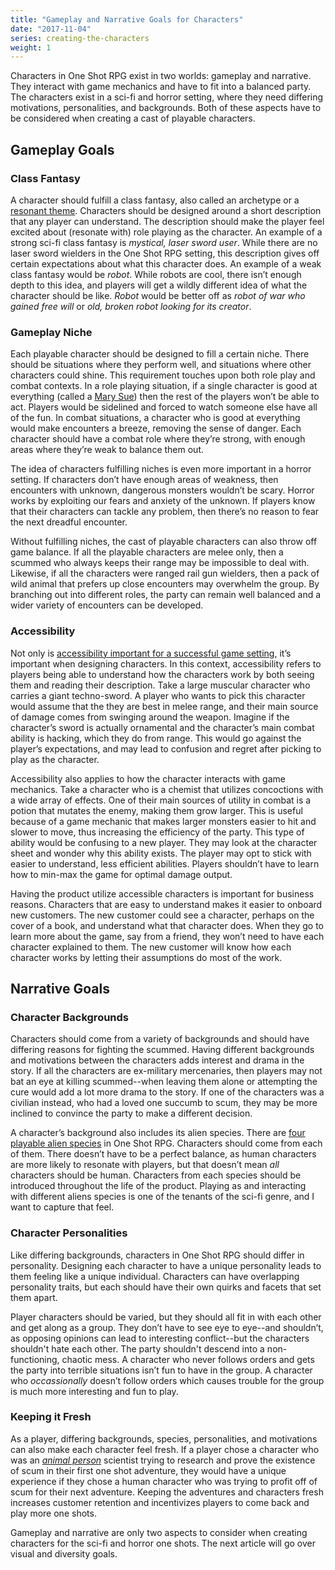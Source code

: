 ```yaml
---
title: "Gameplay and Narrative Goals for Characters"
date: "2017-11-04"
series: creating-the-characters
weight: 1
---
```


Characters in One Shot RPG exist in two worlds: gameplay and narrative. They interact with game mechanics and have to fit into a balanced party. The characters exist in a sci-fi and horror setting, where they need differing motivations, personalities, and backgrounds. Both of these aspects have to be considered when creating a cast of playable characters.<!--more-->

## Gameplay Goals

### Class Fantasy
A character should fulfill a class fantasy, also called an archetype or a [resonant theme](https://youtu.be/mvUQ8LMVIQA?t=78). Characters should be designed around a short description that any player can understand. The description should make the player feel excited about (resonate with) role playing as the character. An example of a strong sci-fi class fantasy is _mystical, laser sword user_. While there are no laser sword wielders in the One Shot RPG setting, this description gives off certain expectations about what this character does. An example of a weak class fantasy would be _robot_. While robots are cool, there isn’t enough depth to this idea, and players will get a wildly different idea of what the character should be like. _Robot_ would be better off as _robot of war who gained free will_ or _old, broken robot looking for its creator_.

### Gameplay Niche
Each playable character should be designed to fill a certain niche. There should be situations where they perform well, and situations where other characters could shine. This requirement touches upon both role play and combat contexts. In a role playing situation, if a single character is good at everything (called a [Mary Sue](http://tvtropes.org/pmwiki/pmwiki.php/Main/MarySue)) then the rest of the players won’t be able to act. Players would be sidelined and forced to watch someone else have all of the fun. In combat situations, a character who is good at everything would make encounters a breeze, removing the sense of danger. Each character should have a combat role where they’re strong, with enough areas where they’re weak to balance them out.

The idea of characters fulfilling niches is even more important in a horror setting. If characters don’t have enough areas of weakness, then encounters with unknown, dangerous monsters wouldn’t be scary. Horror works by exploiting our fears and anxiety of the unknown. If players know that their characters can tackle any problem, then there’s no reason to fear the next dreadful encounter.

Without fulfilling niches, the cast of playable characters can also throw off game balance. If all the playable characters are melee only, then a scummed who always keeps their range may be impossible to deal with. Likewise, if all the characters were ranged rail gun wielders, then a pack of wild animal that prefers up close encounters may overwhelm the group. By branching out into different roles, the party can remain well balanced and a wider variety of encounters can be developed.

### Accessibility
Not only is [accessibility important for a successful game setting](/blog/creating-the-setting/requirements-for-a-role-playing-game-setting/#gameplay-and-experience-requirements), it’s important when designing characters. In this context, accessibility refers to players being able to understand how the characters work by both seeing them and reading their description. Take a large muscular character who carries a giant techno-sword. A player who wants to pick this character would assume that the they are best in melee range, and their main source of damage comes from swinging around the weapon. Imagine if the character’s sword is actually ornamental and the character’s main combat ability is hacking, which they do from range. This would go against the player’s expectations, and may lead to confusion and regret after picking to play as the character.

Accessibility also applies to how the character interacts with game mechanics. Take a character who is a chemist that utilizes concoctions with a wide array of effects. One of their main sources of utility in combat is a potion that mutates the enemy, making them grow larger. This is useful because of a game mechanic that makes larger monsters easier to hit and slower to move, thus increasing the efficiency of the party. This type of ability would be confusing to a new player. They may look at the character sheet and wonder why this ability exists. The player may opt to stick with easier to understand, less efficient abilities. Players shouldn’t have to learn how to min-max the game for optimal damage output.

Having the product utilize accessible characters is important for business reasons. Characters that are easy to understand makes it easier to onboard new customers. The new customer could see a character, perhaps on the cover of a book, and understand what that character does. When they go to learn more about the game, say from a friend, they won’t need to have each character explained to them. The new customer will know how each character works by letting their assumptions do most of the work.

## Narrative Goals

### Character Backgrounds
Characters should come from a variety of backgrounds and should have differing reasons for fighting the scummed. Having different backgrounds and motivations between the characters adds interest and drama in the story. If all the characters are ex-military mercenaries, then players may not bat an eye at killing scummed--when leaving them alone or attempting the cure would add a lot more drama to the story. If one of the characters was a civilian instead, who had a loved one succumb to scum, they may be more inclined to convince the party to make a different decision.

A character’s background also includes its alien species. There are [four playable alien species](/blog/creating-the-setting/planets-and-races/) in One Shot RPG. Characters should come from each of them. There doesn’t have to be a perfect balance, as human characters are more likely to resonate with players, but that doesn’t mean _all_ characters should be human. Characters from each species should be introduced throughout the life of the product. Playing as and interacting with different aliens species is one of the tenants of the sci-fi genre, and I want to capture that feel.

### Character Personalities

Like differing backgrounds, characters in One Shot RPG should differ in personality. Designing each character to have a unique personality leads to them feeling like a unique individual. Characters can have overlapping personality traits, but each should have their own quirks and facets that set them apart.

Player characters should be varied, but they should all fit in with each other and get along as a group. They don’t have to see eye to eye--and shouldn’t, as opposing opinions can lead to interesting conflict--but the characters shouldn't hate each other. The party shouldn't descend into a non-functioning, chaotic mess. A character who never follows orders and gets the party into terrible situations isn’t fun to have in the group. A character who _occassionally_ doesn’t follow orders which causes trouble for the group is much more interesting and fun to play.

### Keeping it Fresh

As a player, differing backgrounds, species, personalities, and motivations can also make each character feel fresh. If a player chose a character who was an _[animal person](/blog/creating-the-setting/planets-and-races/#venus)_ scientist trying to research and prove the existence of scum in their first one shot adventure, they would have a unique experience if they chose a human character who was trying to profit off of scum for their next adventure. Keeping the adventures and characters fresh increases customer retention and incentivizes players to come back and play more one shots.

Gameplay and narrative are only two aspects to consider when creating characters for the sci-fi and horror one shots. The next article will go over visual and diversity goals.
